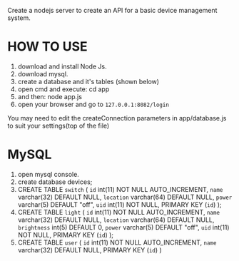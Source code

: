 Create a nodejs server to create an API for a basic device management system.

# HOW TO USE

1.  download and install Node Js.
2.  download mysql.
3.  create a database and it's tables (shown below)
4.  open cmd and execute: cd app
5.  and then: node app.js
6.  open your browser and go to `127.0.0.1:8082/login`

You may need to edit the createConnection parameters in app/database.js to suit your settings(top of the file)

# MySQL

1.  open mysql console.
2.  create database devices;
3.  CREATE TABLE `switch` (
    `id` int(11) NOT NULL AUTO_INCREMENT,
    `name` varchar(32) DEFAULT NULL,
    `location` varchar(64) DEFAULT NULL,
    `power` varchar(5) DEFAULT "off",
    `uid` int(11) NOT NULL,
    PRIMARY KEY (`id`)
    );
4.  CREATE TABLE `light` (
    `id` int(11) NOT NULL AUTO_INCREMENT,
    `name` varchar(32) DEFAULT NULL,
    `location` varchar(64) DEFAULT NULL,
    `brightness` int(5) DEFAULT 0,
    `power` varchar(5) DEFAULT "off",
    `uid` int(11) NOT NULL,
    PRIMARY KEY (`id`)
    );
5.  CREATE TABLE `user` (
    `id` int(11) NOT NULL AUTO_INCREMENT,
    `name` varchar(32) DEFAULT NULL,
    PRIMARY KEY (`id`)
    )
